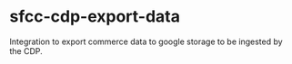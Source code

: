 # sfcc-cdp-export-data
Integration to export commerce data to google storage to be ingested by the CDP.
